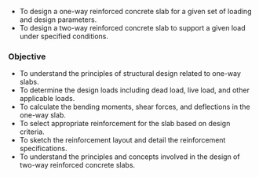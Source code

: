 - To design a one-way reinforced concrete slab for a given set of loading and design parameters.
- To design a two-way reinforced concrete slab to support a given load under specified
conditions.
### Objective
- To understand the principles of structural design related to one-way slabs.
- To determine the design loads including dead load, live load, and other applicable loads.
- To calculate the bending moments, shear forces, and deflections in the one-way slab.
- To select appropriate reinforcement for the slab based on design criteria.
- To sketch the reinforcement layout and detail the reinforcement specifications.
- To understand the principles and concepts involved in the design of two-way reinforced concrete slabs.
